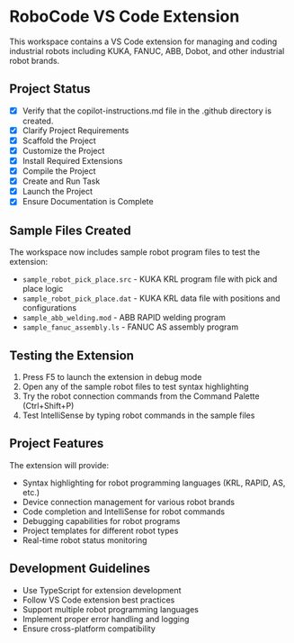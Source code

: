 # RoboCode VS Code Extension

This workspace contains a VS Code extension for managing and coding industrial robots including KUKA, FANUC, ABB, Dobot, and other industrial robot brands.

## Project Status

- [x] Verify that the copilot-instructions.md file in the .github directory is created.
- [x] Clarify Project Requirements
- [x] Scaffold the Project
- [x] Customize the Project
- [x] Install Required Extensions
- [x] Compile the Project
- [x] Create and Run Task
- [x] Launch the Project
- [x] Ensure Documentation is Complete

## Sample Files Created

The workspace now includes sample robot program files to test the extension:

- `sample_robot_pick_place.src` - KUKA KRL program file with pick and place logic
- `sample_robot_pick_place.dat` - KUKA KRL data file with positions and configurations  
- `sample_abb_welding.mod` - ABB RAPID welding program
- `sample_fanuc_assembly.ls` - FANUC AS assembly program

## Testing the Extension

1. Press F5 to launch the extension in debug mode
2. Open any of the sample robot files to test syntax highlighting
3. Try the robot connection commands from the Command Palette (Ctrl+Shift+P)
4. Test IntelliSense by typing robot commands in the sample files

## Project Features

The extension will provide:
- Syntax highlighting for robot programming languages (KRL, RAPID, AS, etc.)
- Device connection management for various robot brands
- Code completion and IntelliSense for robot commands
- Debugging capabilities for robot programs
- Project templates for different robot types
- Real-time robot status monitoring

## Development Guidelines

- Use TypeScript for extension development
- Follow VS Code extension best practices
- Support multiple robot programming languages
- Implement proper error handling and logging
- Ensure cross-platform compatibility